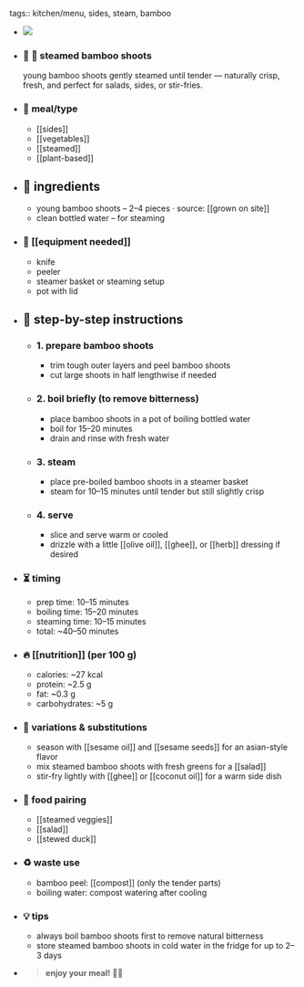 tags:: kitchen/menu, sides, steam, bamboo

- ![](https://peach-geographical-bat-397.mypinata.cloud/ipfs/bafybeidkex5qzkyils24uggelozmtmjykgo5nf7lw6ygo32k73ipbd3sru)
- ### 🧾 🎋 steamed bamboo shoots
  young bamboo shoots gently steamed until tender — naturally crisp, fresh, and perfect for salads, sides, or stir-fries.
- ### 🍴 meal/type
	- [[sides]]
	- [[vegetables]]
	- [[steamed]]
	- [[plant-based]]
- ## 🍃 ingredients
	- young bamboo shoots – 2–4 pieces · source: [[grown on site]]
	- clean bottled water – for steaming
- ### 🔧 [[equipment needed]]
	- knife
	- peeler
	- steamer basket or steaming setup
	- pot with lid
- ## 📝 step-by-step instructions
	- ### 1. prepare bamboo shoots
		- trim tough outer layers and peel bamboo shoots
		- cut large shoots in half lengthwise if needed
	- ### 2. boil briefly (to remove bitterness)
		- place bamboo shoots in a pot of boiling bottled water
		- boil for 15–20 minutes
		- drain and rinse with fresh water
	- ### 3. steam
		- place pre-boiled bamboo shoots in a steamer basket
		- steam for 10–15 minutes until tender but still slightly crisp
	- ### 4. serve
		- slice and serve warm or cooled
		- drizzle with a little [[olive oil]], [[ghee]], or [[herb]] dressing if desired
- ### ⏳ timing
	- prep time: 10–15 minutes
	- boiling time: 15–20 minutes
	- steaming time: 10–15 minutes
	- total: ~40–50 minutes
- ### 🔥 [[nutrition]] (per 100 g)
	- calories: ~27 kcal
	- protein: ~2.5 g
	- fat: ~0.3 g
	- carbohydrates: ~5 g
- ### 🧪 variations & substitutions
	- season with [[sesame oil]] and [[sesame seeds]] for an asian-style flavor
	- mix steamed bamboo shoots with fresh greens for a [[salad]]
	- stir-fry lightly with [[ghee]] or [[coconut oil]] for a warm side dish
- ### 🧭 food pairing
	- [[steamed veggies]]
	- [[salad]]
	- [[stewed duck]]
- ### ♻️ waste use
	- bamboo peel: [[compost]] (only the tender parts)
	- boiling water: compost watering after cooling
- ### 💡 tips
	- always boil bamboo shoots first to remove natural bitterness
	- store steamed bamboo shoots in cold water in the fridge for up to 2–3 days
- > **enjoy your meal!** 🎋🌿